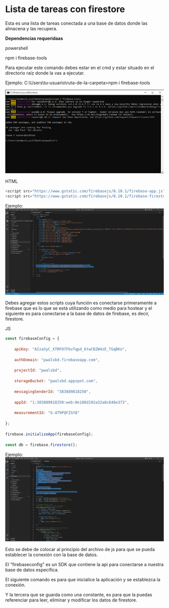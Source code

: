 # Lista de tareas con firestore

Esta es una lista de tareas conectada a una base de datos donde las almacena y las recupera.

**Dependencias requeridaas**

powershell

npm i firebase-tools

Para ejecutar este comando debes estar en el cmd y estar situado en el directorio raíz donde la vas a ejecutar.

Ejemplo:
C:\Users\tu-usuario\ruta-de-la-carpeta>npm i firebase-tools

![Image text](./imgs-readme/firebasecmd.PNG)



HTML
``` javascript
<script src="https://www.gstatic.com/firebasejs/8.10.1/firebase-app.js"></script>
<script src="https://www.gstatic.com/firebasejs/8.10.1/firebase-firestore.js"></script>
```

Ejemplo:
![Image text](./imgs-readme/firebasesrc.PNG)

Debes agregar estos scripts cuya función es conectarse primeramente a firebase que es lo que se está utilizando como 
medio para hostear y el siguiente es para conectarse a la base de datos de firebase, es decir, firestore.

JS
``` javascript
const firebaseConfig = {

    apiKey: "AIzaSyC_XTRFO7FbvTqpd_6twCBZW4zE_TGqBKo",

    authDomain: "pwalsbd.firebaseapp.com",

    projectId: "pwalsbd",

    storageBucket: "pwalsbd.appspot.com",

    messagingSenderId: "383889818250",

    appId: "1:383889818250:web:0e188d192a32a8c646e373",

    measurementId: "G-4T9PQFZSY8"

};

firebase.initializeApp(firebaseConfig);

const db = firebase.firestore();
```

Ejemplo:
![Image text](./imgs-readme/firestorecnc.PNG)


Esto se debe de colocar al principio del archivo de js para que se pueda establecer la conexión con la base de datos.

El "firebaseconfig" es un SDK que contiene la api para conectarse a nuestra base de datos específica.

El siguiente comando es para que inicialice la aplicación y se establezca la conexión.

Y la tercera que se guarda como una constante, es para que la puedas referenciar para leer, eliminar y modificar los datos
de firestore.